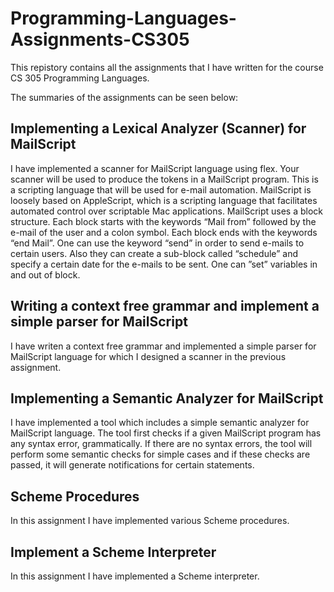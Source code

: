 # Programming-Languages-Assignments-CS305

This repistory contains all the assignments that I have written for the course CS 305 Programming Languages.

The summaries of the assignments can be seen below:

## Implementing a Lexical Analyzer (Scanner) for MailScript

I have implemented a scanner for MailScript language
using flex. Your scanner will be used to produce the tokens in a MailScript
program. This is a scripting language that will be used for e-mail automation.
MailScript is loosely based on AppleScript, which is a scripting language that facilitates automated control over scriptable Mac applications.
MailScript uses a block structure. Each block starts with the keywords “Mail
from” followed by the e-mail of the user and a colon symbol. Each block
ends with the keywords “end Mail”. One can use the keyword “send”
in order to send e-mails to certain users. Also they can create a sub-block
called “schedule” and specify a certain date for the e-mails to be sent. One
can ”set” variables in and out of block.

## Writing a context free grammar and implement a simple parser for MailScript

I have writen a context free grammar and implemented a simple parser
for MailScript language for which I designed a scanner in the previous assignment.

##  Implementing a Semantic Analyzer for MailScript

I have implemented a tool which includes a simple semantic analyzer
for MailScript language. The tool first checks if a given MailScript program has any syntax error, grammatically.
If there are no syntax errors, the tool will perform some semantic checks for simple
cases and if these checks are passed, it will generate notifications for certain statements.

## Scheme Procedures

In this assignment I have implemented various Scheme procedures.

##  Implement a Scheme Interpreter

In this assignment I have implemented a Scheme interpreter.
